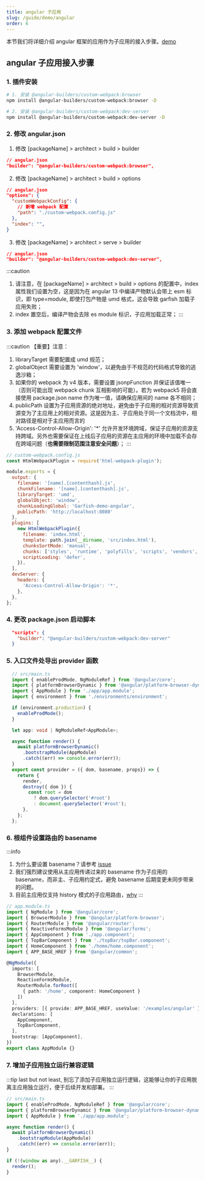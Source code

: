 ```yaml
---
title: angular 子应用
slug: /guide/demo/angular
order: 6
---
```

本节我们将详细介绍 angular 框架的应用作为子应用的接入步骤。[demo](https://github.com/modern-js-dev/garfish/tree/main/dev/app-angular)

## angular 子应用接入步骤

### 1. 插件安装

```bash npm2yarn
# 1. 安装 @angular-builders/custom-webpack:browser
npm install @angular-builders/custom-webpack:browser -D

# 2. 安装 @angular-builders/custom-webpack:dev-server
npm install @angular-builders/custom-webpack:dev-server -D
```

### 2. 修改 angular.json
1. 修改 [packageName] > architect > build > builder
```json
// angular.json
"builder": "@angular-builders/custom-webpack:browser",
```
2. 修改 [packageName] > architect > build > options
```json
// angular.json
"options": {
  "customWebpackConfig": {
    // 新增 webpack 配置
    "path": "./custom-webpack.config.js"
  },
  "index": "",
}
```
3. 修改 [packageName] > architect > serve > builder
```json
// angular.json
"builder": "@angular-builders/custom-webpack:dev-server",
```
:::caution
1. 请注意，在 [packageName] > architect > build > options 的配置中，index 属性我们设置为空，这是因为在 angular 13 中编译产物默认会带上 esm 标识，即 type=module, 即使打包产物是 umd 格式，这会导致 garfish 加载子应用失败；
2. index 置空后，编译产物会去除 es module 标识，子应用加载正常；
:::


### 3. 添加 webpack 配置文件

:::caution 【重要】注意：
1. libraryTarget 需要配置成 umd 规范；
2. globalObject 需要设置为 'window'，以避免由于不规范的代码格式导致的逃逸沙箱；
3. 如果你的 webpack 为 v4 版本，需要设置 jsonpFunction 并保证该值唯一（否则可能出现 webpack chunk 互相影响的可能）。若为 webpack5 将会直接使用 package.json name 作为唯一值，请确保应用间的 name 各不相同；
4. publicPath 设置为子应用资源的绝对地址，避免由于子应用的相对资源导致资源变为了主应用上的相对资源。这是因为主、子应用处于同一个文档流中，相对路径是相对于主应用而言的
5. 'Access-Control-Allow-Origin': '*' 允许开发环境跨域，保证子应用的资源支持跨域。另外也需要保证在上线后子应用的资源在主应用的环境中加载不会存在跨域问题（**也需要限制范围注意安全问题**）；
:::

```js
// custom-webpack.config.js
const HtmlWebpackPlugin = require('html-webpack-plugin');

module.exports = {
  output: {
    filename: '[name].[contenthash].js',
    chunkFilename: '[name].[contenthash].js',
    libraryTarget: 'umd',
    globalObject: 'window',
    chunkLoadingGlobal: 'Garfish-demo-angular',
    publicPath: 'http://localhost:8080'
  },
  plugins: [
    new HtmlWebpackPlugin({
      filename: 'index.html',
      template: path.join(__dirname, 'src/index.html'),
      chunksSortMode: 'manual',
      chunks: ['styles', 'runtime', 'polyfills', 'scripts', 'vendors', 'main'],
      scriptLoading: 'defer',
    }),
  ],
  devServer: {
    headers: {
      'Access-Control-Allow-Origin': '*',
    },
  },
};

```

### 4. 更改 package.json 启动脚本
```json
  "scripts": {
    "builder": "@angular-builders/custom-webpack:dev-server"
  }
```

### 5. 入口文件处导出 provider 函数
```ts
  // src/main.ts
  import { enableProdMode, NgModuleRef } from '@angular/core';
  import { platformBrowserDynamic } from '@angular/platform-browser-dynamic';
  import { AppModule } from './app/app.module';
  import { environment } from './environments/environment';

  if (environment.production) {
    enableProdMode();
  }

  let app: void | NgModuleRef<AppModule>;

  async function render() {
    await platformBrowserDynamic()
      .bootstrapModule(AppModule)
      .catch((err) => console.error(err));
  }
  export const provider = ({ dom, basename, props}) => {
    return {
      render,
      destroy({ dom }) {
        const root = dom
          ? dom.querySelector('#root')
          : document.querySelector('#root');
      },
    };
  };
```

### 6. 根组件设置路由的 basename
:::info
1. 为什么要设置 basename？请参考 [issue](../../issues/childApp.md#子应用拿到-basename-的作用)
2. 我们强烈建议使用从主应用传递过来的 basename 作为子应用的 basename，而非主、子应用约定式，避免 basename 后期变更未同步带来的问题。
3. 目前主应用仅支持 history 模式的子应用路由，[why](../../issues/childApp.md#为什么主应用仅支持-history-模式)
:::
```ts
// app.module.ts
import { NgModule } from '@angular/core';
import { BrowserModule } from '@angular/platform-browser';
import { RouterModule } from '@angular/router';
import { ReactiveFormsModule } from '@angular/forms';
import { AppComponent } from './app.component';
import { TopBarComponent } from './topBar/topBar.component';
import { HomeComponent } from './home/home.component';
import { APP_BASE_HREF } from '@angular/common';

@NgModule({
  imports: [
    BrowserModule,
    ReactiveFormsModule,
    RouterModule.forRoot([
      { path: '/home', component: HomeComponent }
    ])
  ],
  providers: [{ provide: APP_BASE_HREF, useValue: '/examples/angular' }],
  declarations: [
    AppComponent,
    TopBarComponent,
  ],
  bootstrap: [AppComponent],
})
export class AppModule {}
```

### 7. 增加子应用独立运行兼容逻辑
:::tip
last but not least, 别忘了添加子应用独立运行逻辑，这能够让你的子应用脱离主应用独立运行，便于后续开发和部署。
:::

```js
// src/main.ts
import { enableProdMode, NgModuleRef } from '@angular/core';
import { platformBrowserDynamic } from '@angular/platform-browser-dynamic';
import { AppModule } from './app/app.module';

async function render() {
  await platformBrowserDynamic()
    .bootstrapModule(AppModule)
    .catch((err) => console.error(err));
}

if (!(window as any).__GARFISH__) {
  render();
}
```
